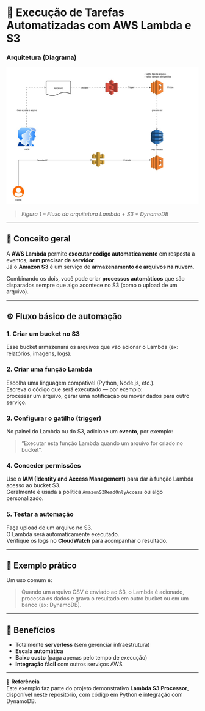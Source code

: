 # 🧩 Execução de Tarefas Automatizadas com AWS Lambda e S3

### Arquitetura (Diagrama)

![Arquitetura-EC2](images/Lambda-e-S3.jpg)
> *Figura 1 – Fluxo da arquitetura Lambda + S3 + DynamoDB*

---

## 🧩 Conceito geral

A **AWS Lambda** permite **executar código automaticamente** em resposta a eventos, **sem precisar de servidor**.  
Já o **Amazon S3** é um serviço de **armazenamento de arquivos na nuvem**.  

Combinando os dois, você pode criar **processos automáticos** que são disparados sempre que algo acontece no S3 (como o upload de um arquivo).

---

## ⚙️ Fluxo básico de automação

### 1. Criar um bucket no S3  
Esse bucket armazenará os arquivos que vão acionar o Lambda (ex: relatórios, imagens, logs).

### 2. Criar uma função Lambda  
Escolha uma linguagem compatível (Python, Node.js, etc.).  
Escreva o código que será executado — por exemplo:  
processar um arquivo, gerar uma notificação ou mover dados para outro serviço.

### 3. Configurar o gatilho (trigger)  
No painel do Lambda ou do S3, adicione um **evento**, por exemplo:  
> “Executar esta função Lambda quando um arquivo for criado no bucket”.

### 4. Conceder permissões  
Use o **IAM (Identity and Access Management)** para dar à função Lambda acesso ao bucket S3.  
Geralmente é usada a política `AmazonS3ReadOnlyAccess` ou algo personalizado.

### 5. Testar a automação  
Faça upload de um arquivo no S3.  
O Lambda será automaticamente executado.  
Verifique os logs no **CloudWatch** para acompanhar o resultado.

---

## 🧠 Exemplo prático

Um uso comum é:

> Quando um arquivo CSV é enviado ao S3, o Lambda é acionado, processa os dados e grava o resultado em outro bucket ou em um banco (ex: DynamoDB).

---

## 🔁 Benefícios

- Totalmente **serverless** (sem gerenciar infraestrutura)  
- **Escala automática**  
- **Baixo custo** (paga apenas pelo tempo de execução)  
- **Integração fácil** com outros serviços AWS

---

📘 **Referência**  
Este exemplo faz parte do projeto demonstrativo **Lambda S3 Processor**, disponível neste repositório, com código em Python e integração com DynamoDB.
